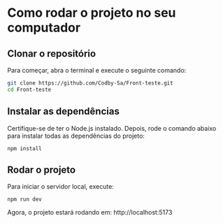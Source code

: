 # Como rodar o projeto no seu computador

## Clonar o repositório
Para começar, abra o terminal e execute o seguinte comando:

```bash
git clone https://github.com/Codby-Sa/Front-teste.git
cd Front-teste
```
## Instalar as dependências
Certifique-se de ter o Node.js instalado. Depois, rode o comando abaixo para instalar todas as dependências do projeto:

```npm install```
## Rodar o projeto
Para iniciar o servidor local, execute:

```
npm run dev
```
Agora, o projeto estará rodando em:
http://localhost:5173
